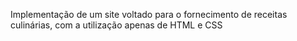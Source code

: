 Implementação de um site voltado para o fornecimento de receitas culinárias, com a utilização apenas de HTML e CSS
